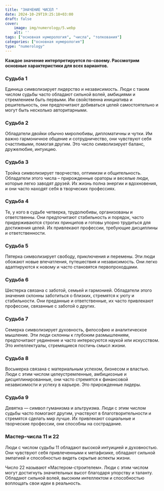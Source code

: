 ```yaml
---
title: "ЗНАЧЕНИЕ ЧИСЕЛ "
date: 2024-10-29T19:25:18+03:00
draft: false
cover:
    image: img/numerology/5.webp
    alt: ''
tags: ["основная нумерология", "числа", "толкования"]
categories: ["основная нумерология"]
type: "numerology"
---
```



**Каждое значение интерпретируется по-своему. Рассмотрим основные характеристики для всех вариантов.**

### Судьба 1

Единица символизирует лидерство и независимость. Люди с таким числом судьбы часто обладают сильной волей, амбициями и стремлением быть первыми. Им свойственна инициатива и решительность, они предпочитают добиваться целей самостоятельно и могут быть несколько авторитарными.

### Судьба 2

Обладатели двойки обычно миролюбивы, дипломатичны и чутки. Им важно гармоничное общение и сотрудничество, они чувствуют себя счастливыми, помогая другим. Это число символизирует баланс, дружелюбие, интуицию.

### Судьба 3

Тройка символизирует творчество, оптимизм и общительность. Обладатели этого числа – прирожденные ораторы и веселые люди, которые легко заводят друзей. Их жизнь полна энергии и вдохновения, и они часто находят себя в творческих профессиях.

### Судьба 4

Те, у кого в судьбе четверка, трудолюбивы, организованы и ответственны. Они предпочитают стабильность и порядок, часто придерживаются строгих принципов и готовы упорно трудиться для достижения целей. Их привлекают профессии, требующие дисциплины и ответственности.

### Судьба 5

Пятерка символизирует свободу, приключения и перемены. Эти люди обожают новые впечатления, путешествия и независимость. Они легко адаптируются к новому и часто становятся первопроходцами.

### Судьба 6

Шестерка связана с заботой, семьей и гармонией. Обладатели этого значения склонны заботиться о близких, стремятся к уюту и стабильности. Они преданные и ответственные, их часто привлекают профессии, связанные с заботой о других.

### Судьба 7

Семерка символизирует духовность, философию и аналитическое мышление. Эти люди склонны к глубоким размышлениям, предпочитают уединение и часто интересуются наукой или искусством. Это интеллектуалы, стремящиеся постичь смысл жизни.

### Судьба 8

Восьмерка связана с материальным успехом, бизнесом и властью. Люди с этим числом целеустремленные, амбициозные и дисциплинированные, они часто стремятся к финансовой независимости и успеху в карьере. Это прирожденные лидеры.

### Судьба 9

Девятка — символ гуманизма и альтруизма. Люди с этим числом судьбы часто помогают другим, участвуют в благотворительности и стремятся сделать мир лучше. Их привлекают социальные и творческие профессии, они способны на сострадание.

### Мастер-числа 11 и 22

Люди с числом судьбы 11 обладают высокой интуицией и духовностью. Они чувствуют себя привлеченными к метафизике, обладают сильной эмпатией и способностью видеть скрытые аспекты жизни.

Число 22 называют «Мастером-строителем». Люди с этим числом могут достигнуть значительных высот благодаря упорству и таланту. Обладают сильной волей, высоким интеллектом и способностью воплощать свои идеи в реальность.
